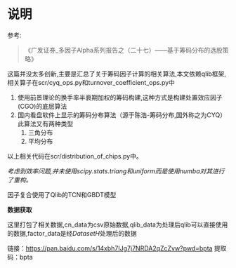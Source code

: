 # 说明

参考:

> 《广发证券_多因子Alpha系列报告之（二十七）——基于筹码分布的选股策略》

这篇并没太多创新,主要是汇总了关于筹码因子计算的相关算法,本文依赖qlib框架,相关算子在scr/cyq_ops.py和turnover_coefficient_ops.py中

1. 使用前景理论的换手率半衰期加权的筹码构建,这种方式是构建处置效应因子(CGO)的底层算法
2. 国内看盘软件上显示的筹码分布算法（源于陈浩-筹码分布,国外称之为CYQ）此算法又有两种类型
   1. 三角分布
   2. 平均分布

以上相关代码在scr/distribution_of_chips.py中。

*考虑到效率问题,并未使用scipy.stats.triang和uniform而是使用numba对其进行了重构。*

因子复合使用了Qlib的TCN和GBDT模型

**数据获取**

这里打包了相关数据,cn_data为csv原始数据,qlib_data为处理后qlib可以直接使用的数据,factor_data是经*DatasetH*处理后的数据

链接：https://pan.baidu.com/s/14xbh7IJg7j7NRDA2qZcZvw?pwd=bpta 
提取码：bpta